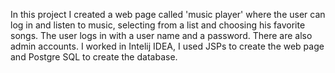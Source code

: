
In this project I created a web page called 'music player' where the user can log in and listen to music, selecting from a list and choosing his
favorite songs. The user logs in with a user name and a password. There are also admin accounts. 
I worked in Intelij IDEA, I used JSPs to create the web page and Postgre SQL to create the database.
